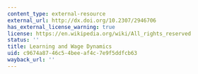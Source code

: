 ```yaml
---
content_type: external-resource
external_url: http://dx.doi.org/10.2307/2946706
has_external_license_warning: true
license: https://en.wikipedia.org/wiki/All_rights_reserved
status: ''
title: Learning and Wage Dynamics
uid: c9674a87-46c5-4bee-af4c-7e9f5ddfcb63
wayback_url: ''
---
```

